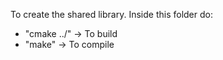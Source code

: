 To create the shared library.
Inside this folder do:
- "cmake ../" -> To build
- "make" -> To compile


